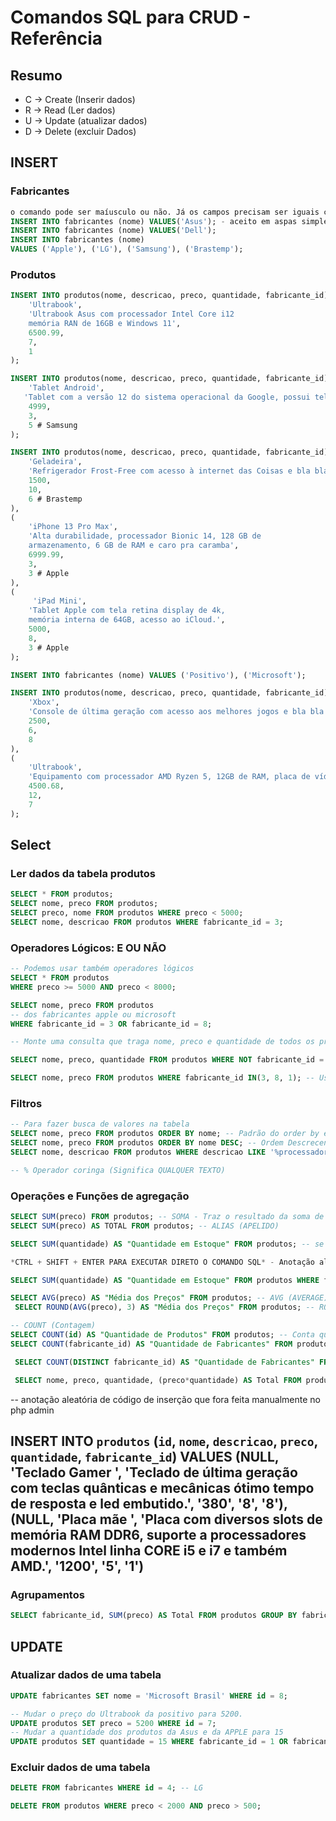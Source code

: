 # Comandos SQL para CRUD - Referência

## Resumo 
- C -> Create (Inserir dados)
- R -> Read (Ler dados)
- U -> Update (atualizar dados)
- D -> Delete (excluir Dados)


## INSERT 
### Fabricantes
```sql
o comando pode ser maíusculo ou não. Já os campos precisam ser iguais como foram criados
INSERT INTO fabricantes (nome) VALUES('Asus'); - aceito em aspas simples e crase
INSERT INTO fabricantes (nome) VALUES('Dell');
INSERT INTO fabricantes (nome) 
VALUES ('Apple'), ('LG'), ('Samsung'), ('Brastemp');
```

### Produtos
```sql 
INSERT INTO produtos(nome, descricao, preco, quantidade, fabricante_id) VALUES(
    'Ultrabook', 
    'Ultrabook Asus com processador Intel Core i12
    memória RAN de 16GB e Windows 11', 
    6500.99,
    7, 
    1 
);
```

```sql 
INSERT INTO produtos(nome, descricao, preco, quantidade, fabricante_id) VALUES(
    'Tablet Android', 
   'Tablet com a versão 12 do sistema operacional da Google, possui tela de 10 polegadas e armazenamento de 64 GB.', 
    4999,
    3, 
    5 # Samsung 
);
```

```sql
INSERT INTO produtos(nome, descricao, preco, quantidade, fabricante_id) VALUES(
    'Geladeira', 
    'Refrigerador Frost-Free com acesso à internet das Coisas e bla bla bla',
    1500,
    10,
    6 # Brastemp 
),
(
    'iPhone 13 Pro Max',
    'Alta durabilidade, processador Bionic 14, 128 GB de 
    armazenamento, 6 GB de RAM e caro pra caramba', 
    6999.99,
    3,
    3 # Apple
),
(
     'iPad Mini',
    'Tablet Apple com tela retina display de 4k, 
    memória interna de 64GB, acesso ao iCloud.', 
    5000,
    8,
    3 # Apple
);
```







```sql
INSERT INTO fabricantes (nome) VALUES ('Positivo'), ('Microsoft');
```

```sql
INSERT INTO produtos(nome, descricao, preco, quantidade, fabricante_id) VALUES(
    'Xbox',
    'Console de última geração com acesso aos melhores jogos e bla bla',
    2500,
    6,
    8
),
(
    'Ultrabook',
    'Equipamento com processador AMD Ryzen 5, 12GB de RAM, placa de vídeo RTX',
    4500.68,
    12,
    7
);
```


## Select

### Ler dados da tabela produtos
```sql
SELECT * FROM produtos;
SELECT nome, preco FROM produtos;
SELECT preco, nome FROM produtos WHERE preco < 5000;
SELECT nome, descricao FROM produtos WHERE fabricante_id = 3;
```


### Operadores Lógicos: E OU NÃO
```sql
-- Podemos usar também operadores lógicos 
SELECT * FROM produtos
WHERE preco >= 5000 AND preco < 8000;

SELECT nome, preco FROM produtos
-- dos fabricantes apple ou microsoft
WHERE fabricante_id = 3 OR fabricante_id = 8;

-- Monte uma consulta que traga nome, preco e quantidade de todos os produtos excetos da fabricante APPLE

SELECT nome, preco, quantidade FROM produtos WHERE NOT fabricante_id = 3;

SELECT nome, preco FROM produtos WHERE fabricante_id IN(3, 8, 1); -- Usando função lista
```

 ### Filtros 
 ```sql
 -- Para fazer busca de valores na tabela
 SELECT nome, preco FROM produtos ORDER BY nome; -- Padrão do order by é ordem crescente ASC
 SELECT nome, preco FROM produtos ORDER BY nome DESC; -- Ordem Descrecente
 SELECT nome, descricao FROM produtos WHERE descricao LIKE '%processador%'; -- Like (COMO) e operador coringa % *Pesquisar sobre operador curinga

 -- % Operador coringa (Significa QUALQUER TEXTO)
 ```


 ### Operações e Funções de agregação
 ```sql
 SELECT SUM(preco) FROM produtos; -- SOMA - Traz o resultado da soma de todos os textos
 SELECT SUM(preco) AS TOTAL FROM produtos; -- ALIAS (APELIDO)

 SELECT SUM(quantidade) AS "Quantidade em Estoque" FROM produtos; -- se for mais de uma palavra, é necessário aspas

 *CTRL + SHIFT + ENTER PARA EXECUTAR DIRETO O COMANDO SQL* - Anotação aleatória

 SELECT SUM(quantidade) AS "Quantidade em Estoque" FROM produtos WHERE fabricante_id = 3; -- APPLE

 SELECT AVG(preco) AS "Média dos Preços" FROM produtos; -- AVG (AVERAGE) MÉDIA
  SELECT ROUND(AVG(preco), 3) AS "Média dos Preços" FROM produtos; -- ROUND - para arredondar. Podemos também passar o parâmetro para identificar a quantidade de casas decimais

-- COUNT (Contagem)
 SELECT COUNT(id) AS "Quantidade de Produtos" FROM produtos; -- Conta quantas informações há de acordo com o parâmetro
 SELECT COUNT(fabricante_id) AS "Quantidade de Fabricantes" FROM produtos;

  SELECT COUNT(DISTINCT fabricante_id) AS "Quantidade de Fabricantes" FROM produtos; -- Comando DISTINCT identifica quais resultados se repetem e retorna somente os valores que não assumem repetição. Comando para evitar duplicidade de contagem de campos que não são chave-primária

  SELECT nome, preco, quantidade, (preco*quantidade) AS Total FROM produtos; -- Multiplicando preços dos produtos pela quantidade
 ```




 -- anotação aleatória de código de inserção que fora feita manualmente no php admin

 INSERT INTO `produtos` (`id`, `nome`, `descricao`, `preco`, `quantidade`, `fabricante_id`) VALUES (NULL, 'Teclado Gamer ', 'Teclado de última geração com teclas quânticas e mecânicas ótimo tempo de resposta e led embutido.', '380', '8', '8'), (NULL, 'Placa mãe ', 'Placa com diversos slots de memória RAM DDR6, suporte a processadores modernos Intel linha CORE i5 e i7 e também AMD.', '1200', '5', '1') 
 ---

 

 
 ### Agrupamentos
 ```sql
 SELECT fabricante_id, SUM(preco) AS Total FROM produtos GROUP BY fabricante_id; -- o comando GROUP BY permute segmentar resultados da consulta. Neste caso, somamos os preços e segmentamos/agrupamos por cada fabricante.
 ```

 ## UPDATE

 ### Atualizar dados de uma tabela
 ```sql
 UPDATE fabricantes SET nome = 'Microsoft Brasil' WHERE id = 8; 

 -- Mudar o preço do Ultrabook da positivo para 5200.
UPDATE produtos SET preco = 5200 WHERE id = 7;
 -- Mudar a quantidade dos produtos da Asus e da APPLE para 15
UPDATE produtos SET quantidade = 15 WHERE fabricante_id = 1 OR fabricante_id = 3;
 ```


### Excluir dados de uma tabela 
```sql
DELETE FROM fabricantes WHERE id = 4; -- LG

DELETE FROM produtos WHERE preco < 2000 AND preco > 500;
```
